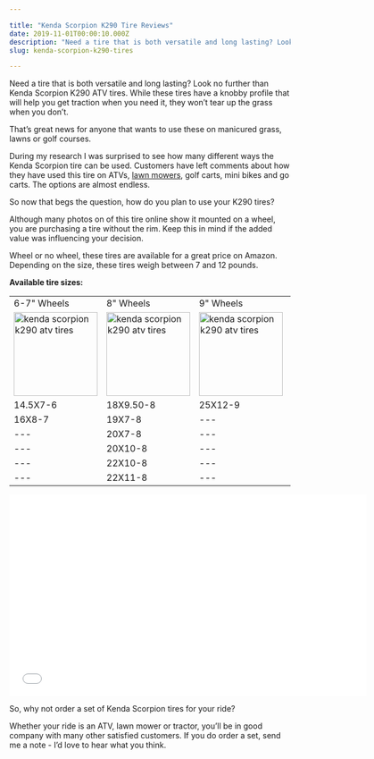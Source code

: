 ```yaml
---

title: "Kenda Scorpion K290 Tire Reviews"
date: 2019-11-01T00:00:10.000Z
description: "Need a tire that is both versatile and long lasting? Look no further than Kenda Scorpion K290 ATV tires. See real reviews about Kenda tires here."
slug: kenda-scorpion-k290-tires

---
```



Need a tire that is both versatile and long lasting? Look no further than Kenda Scorpion K290 ATV tires. While these tires have a knobby profile that will help you get traction when you need it, they won’t tear up the grass when you don’t.

That’s great news for anyone that wants to use these on manicured grass, lawns or golf courses.

During my research I was surprised to see how many different ways the Kenda Scorpion tire can be used. Customers have left comments about how they have used this tire on ATVs, <a href="http://www.hcdmag.com/lawn-mower-tires/">lawn mowers</a>, golf carts, mini bikes and go carts. The options are almost endless.

So now that begs the question, how do you plan to use your K290 tires?

Although many photos on of this tire online show it mounted on a wheel, you are purchasing a tire without the rim. Keep this in mind if the added value was influencing your decision.

Wheel or no wheel, these tires are available for a great price on Amazon. Depending on the size, these tires weigh between 7 and 12 pounds.

<strong>Available tire sizes:</strong>
<table>
<tbody>
<tr>
<td>6-7" Wheels</td>
<td>8" Wheels</td>
<td>9" Wheels</td>
<td>11" Wheels</td>
</tr>
<tr>
<td><img src="http://www.hcdmag.com/wp-content/uploads/kenda_scorpion_k290_atv_tires-150x150.jpg" alt="kenda scorpion k290 atv tires" width="150" height="150" class="aligncenter size-thumbnail wp-image-454"></td>
<td><img src="http://www.hcdmag.com/wp-content/uploads/kenda_scorpion_k290_atv_tires-150x150.jpg" alt="kenda scorpion k290 atv tires" width="150" height="150" class="aligncenter size-thumbnail wp-image-454"></td>
<td><img src="http://www.hcdmag.com/wp-content/uploads/kenda_scorpion_k290_atv_tires-150x150.jpg" alt="kenda scorpion k290 atv tires" width="150" height="150" class="aligncenter size-thumbnail wp-image-454"></td>
<td><img src="http://www.hcdmag.com/wp-content/uploads/kenda_scorpion_k290_atv_tires-150x150.jpg" alt="kenda scorpion k290 atv tires" width="150" height="150" class="aligncenter size-thumbnail wp-image-454"></td>
</tr>
<tr>
<td>14.5X7-6</td>
<td>18X9.50-8</td>
<td>25X12-9</td>
<td>24X9-11</td>
</tr>
<tr>
<td>16X8-7</td>
<td>19X7-8</td>
<td>---</td>
<td>---</td>
</tr>
<tr>
<td>---</td>
<td>20X7-8</td>
<td>---</td>
<td>---</td>
</tr>
<tr>
<td>---</td>
<td>20X10-8</td>
<td>---</td>
<td>---</td>
</tr>
<tr>
<td>---</td>
<td>22X10-8</td>
<td>---</td>
<td>---</td>
</tr>
<tr>
<td>---</td>
<td>22X11-8</td>
<td>---</td>
<td>---</td>
</tr>
</tbody>
</table>
<iframe width="640" height="360" src="//www.youtube.com/embed/tSX0f4uOv8M?rel=0" frameborder="0" allowfullscreen=""></iframe>

So, why not order a set of Kenda Scorpion tires for your ride?

Whether your ride is an ATV, lawn mower or tractor, you’ll be in good company with many other satisfied customers. If you do order a set, send me a note - I’d love to hear what you think.
